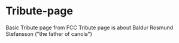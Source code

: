 # Tribute-page
Basic Tribute page from FCC
Tribute page is about Baldur Rosmund Stefansson ("the father of canola")
